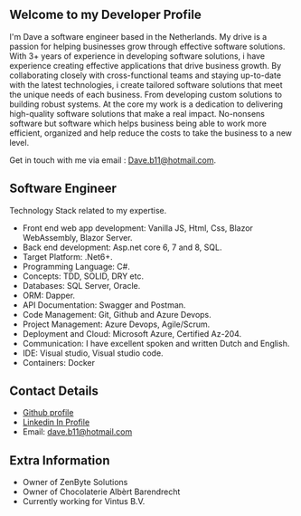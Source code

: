## Welcome to my Developer Profile

I'm Dave a software engineer based in the Netherlands. My drive is a passion for helping businesses grow through effective software solutions. With 3+ years of experience in developing software solutions, i have experience creating effective applications that drive business growth.
By collaborating closely with cross-functional teams and staying up-to-date with the latest technologies, i create tailored software solutions that meet the unique needs of each business. From developing custom solutions to building robust systems.
At the core my work is a dedication to delivering high-quality software solutions that make a real impact. No-nonsens software but software which helps business being able to work more efficient, organized and help reduce the costs to take the business to a new level.

Get in touch with me via email : Dave.b11@hotmail.com.

## Software Engineer

Technology Stack related to my expertise.

* Front end web app development: Vanilla JS, Html, Css, Blazor WebAssembly, Blazor Server.
* Back end development: Asp.net core 6, 7 and 8, SQL.
* Target Platform: .Net6+.
* Programming Language: C#.
* Concepts: TDD, SOLID, DRY etc.
* Databases: SQL Server, Oracle.
* ORM: Dapper.
* API Documentation: Swagger and Postman.
* Code Management: Git, Github and Azure Devops.
* Project Management: Azure Devops, Agile/Scrum.
* Deployment and Cloud: Microsoft Azure, Certified Az-204.
* Communication: I have excellent spoken and written Dutch and English.
* IDE: Visual studio, Visual studio code.
* Containers: Docker

## Contact Details

- [Github profile](https://github.com/DaveBosmans)
- [Linkedin In Profile](www.linkedin.com/in/dave-bosmans)
- Email: dave.b11@hotmail.com

## Extra Information
- Owner of ZenByte Solutions
- Owner of Chocolaterie Albèrt Barendrecht
- Currently working for Vintus B.V.
